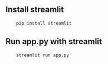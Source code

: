 ## Install streamlit

```zsh
    pip install streamlit
```

## Run app.py with streamlit

```zsh
    streamlit run app.py
```
